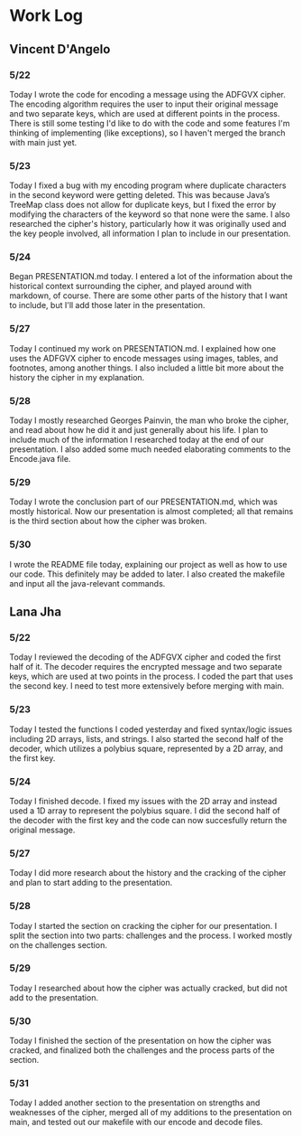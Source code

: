 # Work Log

## Vincent D'Angelo

### 5/22

Today I wrote the code for encoding a message using the ADFGVX cipher. The encoding algorithm requires the user to input their original message and two separate keys, which are used at different points in the process. There is still some testing I'd like to do with the code and some features I'm thinking of implementing (like exceptions), so I haven't merged the branch with main just yet.

### 5/23

Today I fixed a bug with my encoding program where duplicate characters in the second keyword were getting deleted. This was because Java’s TreeMap class does not allow for duplicate keys, but I fixed the error by modifying the characters of the keyword so that none were the same. I also researched the cipher's history, particularly how it was originally used and the key people involved, all information I plan to include in our presentation.

### 5/24

Began PRESENTATION.md today. I entered a lot of the information about the historical context surrounding the cipher, and played around with markdown, of course. There are some other parts of the history that I want to include, but I'll add those later in the presentation.

### 5/27

Today I continued my work on PRESENTATION.md. I explained how one uses the ADFGVX cipher to encode messages using images, tables, and footnotes, among another things. I also included a little bit more about the history the cipher in my explanation.

### 5/28

Today I mostly researched Georges Painvin, the man who broke the cipher, and read about how he did it and just generally about his life. I plan to include much of the information I researched today at the end of our presentation. I also added some much needed elaborating comments to the Encode.java file.

### 5/29

Today I wrote the conclusion part of our PRESENTATION.md, which was mostly historical. Now our presentation is almost completed; all that remains is the third section about how the cipher was broken.

### 5/30

I wrote the README file today, explaining our project as well as how to use our code. This definitely may be added to later. I also created the makefile and input all the java-relevant commands. 


## Lana Jha

### 5/22

Today I reviewed the decoding of the ADFGVX cipher and coded the first half of it. The decoder requires the encrypted message and two separate keys, which are used at two points in the process. I coded the part that uses the second key. I need to test more extensively before merging with main.

### 5/23

Today I tested the functions I coded yesterday and fixed syntax/logic issues including 2D arrays, lists, and strings. I also started the second half of the decoder, which utilizes a polybius square, represented by a 2D array, and the first key.

### 5/24

Today I finished decode. I fixed my issues with the 2D array and instead used a 1D array to represent the polybius square. I did the second half of the decoder with the first key and the code can now succesfully return the original message.

### 5/27

Today I did more research about the history and the cracking of the cipher and plan to start adding to the presentation.

### 5/28

Today I started the section on cracking the cipher for our presentation. I split the section into two parts: challenges and the process. I worked mostly on the challenges section.

### 5/29

Today I researched about how the cipher was actually cracked, but did not add to the presentation.

### 5/30

Today I finished the section of the presentation on how the cipher was cracked, and finalized both the challenges and the process parts of the section.

### 5/31

Today I added another section to the presentation on strengths and weaknesses of the cipher, merged all of my additions to the presentation on main, and tested out our makefile with our encode and decode files. 